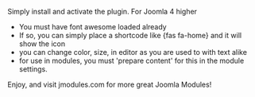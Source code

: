 Simply install and activate the plugin. For Joomla 4 higher
- You must have font awesome loaded already
- If so, you can simply place a shortcode like {fas fa-home} and it will show the icon
- you can change color, size, in editor as you are used to with text alike
- for use in modules, you must 'prepare content' for this in the module settings.


Enjoy, and visit jmodules.com for more great Joomla Modules!
